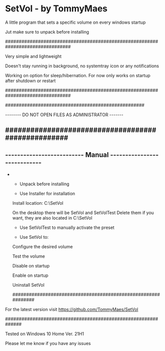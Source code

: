 # SetVol - by TommyMaes
A little program that sets a specific volume on every windows startup

Jut make sure to unpack before installing

################################################################################

Very simple and lightweight

Doesn't stay running in background, no systemtray icon or any notifications

Working on option for sleep/hibernation. For now only works on startup after shutdown or restart

################################################################################


  ###################################################
  
  -------- DO NOT OPEN FILES AS ADMINISTRATOR -------
  
  ###################################################
  --------------------------------------------------------------
  -------------------------- Manual ----------------------------
  --------------------------------------------------------------

-
  - Unpack before installing

  - Use Installer for installation
  
  Install location: C:\SetVol
  
  On the desktop there will be SetVol and SetVolTest
  Delete them if you want, they are also located in C:\SetVol
  
  - Use SetVolTest to manually activate the preset 
  
  - Use SetVol to:
 
  Configure the desired volume
  
  Test the volume
 
  Disable on startup
 
  Enable on startup

  Uninstall SetVol  
  
  ##############################################################

 For the latest version visit https://github.com/TommyMaes/SetVol

  ##############################################################

Tested on Windows 10 Home Ver. 21H1

Please let me know if you have any issues

